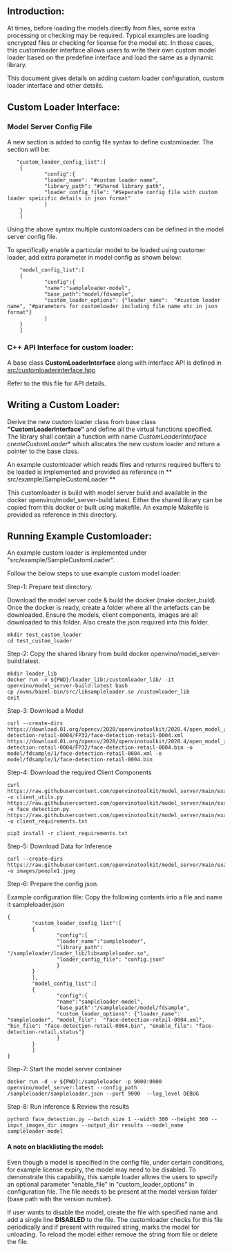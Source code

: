 ## Introduction:

At times, before loading the models directly from files, some extra processing or checking may be required. Typical examples are loading encrypted files or checking for license for the model etc. In those cases,  this customloader interface allows users to write their own custom model loader based on the predefine interface and load the same as a dynamic library. 

This document gives details on adding custom loader configuration, custom loader interface and other details. 

## Custom Loader Interface:
### Model Server Config File
A new section is added to config file syntax to define customloader. The section will be:

       "custom_loader_config_list":[
        {
                "config":{
                "loader_name": "#custom loader name",
                "library_path": "#Shared library path",
                "loader_config_file": "#Seperate config file with custom loader speicific details in json format"
                }
        }
        ]

Using the above syntax multiple customloaders can be defined in the model server config file.

To specifically enable a particular model to be loaded using customer loader, add extra parameter in model config as shown below:

        "model_config_list":[
        {
                "config":{
                "name":"sampleloader-model",
                "base_path":"model/fdsample",
                "custom_loader_options": {"loader_name":  "#custom loader name", "#parameters for customloader including file name etc in json format"}
                }
        }
        ]

### C++ API Interface for custom loader:
A base class **CustomLoaderInterface** along with interface API is defined in [src/customloaderinterface.hpp](../src/customloaderinterface.hpp)

Refer to the this file  for API details. 

## Writing a Custom Loader:
Derive the new custom loader class from base class **"CustomLoaderInterface"** and define all the virtual functions specified. The library shall contain a function with name 
**CustomLoaderInterface* createCustomLoader**
which allocates the new custom loader and return a pointer to the base class.

An example customloader which reads files and returns required buffers to be loaded is implemented and provided as reference in ** src/example/SampleCustomLoader **

This customloader is build with model server build and available in the docker openvino/model_server-build:latest. Either the shared library can be copied from this docker or built using makefile. An example Makefile is provided as reference in this directory.

## Running Example Customloader:

An example custom loader is implemented under "src/example/SampleCustomLoader".

Follow the below steps to use example custom model loader:

Step-1: Prepare test directory.

Download the model server code & build the docker (make docker_build).
Once the docker is ready, create a folder where all the artefacts can be downloaded. Ensure the models, client components, images are all downloaded to this folder. Also create the json required into this folder.
```
mkdir test_custom_loader
cd test_custom_loader
```

Step-2: Copy the shared library from build docker openvino/model_server-build:latest.

```
mkdir loader_lib
docker run -v ${PWD}/loader_lib:/customloader_lib/ -it openvino/model_server-build:latest bash
cp /ovms/bazel-bin/src/libsampleloader.so /customloader_lib
exit
```

Step-3:  Download a Model

```
curl --create-dirs https://download.01.org/opencv/2020/openvinotoolkit/2020.4/open_model_zoo/models_bin/3/face-detection-retail-0004/FP32/face-detection-retail-0004.xml https://download.01.org/opencv/2020/openvinotoolkit/2020.4/open_model_zoo/models_bin/3/face-detection-retail-0004/FP32/face-detection-retail-0004.bin -o model/fdsample/1/face-detection-retail-0004.xml -o model/fdsample/1/face-detection-retail-0004.bin
```

Step-4: Download the required Client Components

```
curl https://raw.githubusercontent.com/openvinotoolkit/model_server/main/example_client/client_utils.py -o client_utils.py https://raw.githubusercontent.com/openvinotoolkit/model_server/main/example_client/face_detection.py -o face_detection.py  https://raw.githubusercontent.com/openvinotoolkit/model_server/main/example_client/client_requirements.txt -o client_requirements.txt

pip3 install -r client_requirements.txt
```


Step-5: Download Data for Inference

```
curl --create-dirs https://raw.githubusercontent.com/openvinotoolkit/model_server/main/example_client/images/people/people1.jpeg -o images/people1.jpeg
```

Step-6: Prepare the config json.

Example configuration file: Copy the following contents into a file and name it sampleloader.json

	{
	        "custom_loader_config_list":[
	        {
	                "config":{
	                "loader_name":"sampleloader",
	                "library_path": "/sampleloader/loader_lib/libsampleloader.so",
	                "loader_config_file": "config.json"
	                }
	        }
	        ],
	        "model_config_list":[
	        {
	                "config":{
	                "name":"sampleloader-model",
	                "base_path":"/sampleloader/model/fdsample",
	                "custom_loader_options": {"loader_name":  "sampleloader", "model_file":  "face-detection-retail-0004.xml", "bin_file": "face-detection-retail-0004.bin", "enable_file": "face-detection-retail.status"}
	                }
	        }
	        ]
	}
	
Step-7: Start the model server container

```
docker run -d -v ${PWD}:/sampleloader -p 9000:9000 openvino/model_server:latest --config_path /sampleloader/sampleloader.json --port 9000  --log_level DEBUG
```

Step-8: Run inference & Review the results

```
python3 face_detection.py --batch_size 1 --width 300 --height 300 --input_images_dir images --output_dir results --model_name sampleloader-model
```

#### A note on blacklisting the model:
Even though a model is specified in the config file, under certain conditions, for example license expiry, the model may need to be disabled. 
To demonstrate this capability, this sample loader allows the users to specify an optional parameter "enable_file" in "custom_loader_options" in configuration file. 
The file needs to be present at the model version folder (base path with the version number).

If user wants to disable the model, create the file with specified name and add a single line **DISABLED** to the file. 
The customloader checks for this file periodically and if present with required string, marks the model for unloading. 
To reload the model either remove the string from file or delete the file.
